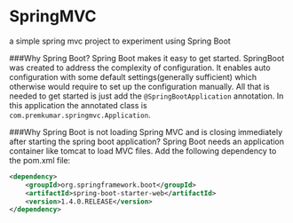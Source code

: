 # SpringMVC
a simple spring mvc project to experiment using Spring Boot

###Why Spring Boot?
Spring Boot makes it easy to get started. SpringBoot was created to address the complexity of configuration. It enables auto configuration with some default settings(generally sufficient) which otherwise would require to set up the configuration manually. All that is needed to get started is just add the `@SpringBootApplication` annotation. In this application the annotated class is `com.premkumar.springmvc.Application`.


###Why Spring Boot is not loading Spring MVC and is closing immediately after starting the spring boot application?
Spring Boot needs an application container like tomcat to load MVC files.
Add the following dependency to the pom.xml file:
```xml
<dependency>
	<groupId>org.springframework.boot</groupId>
	<artifactId>spring-boot-starter-web</artifactId>
	<version>1.4.0.RELEASE</version>
</dependency>
```
